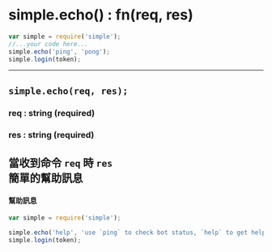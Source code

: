 # simple.echo() : fn(req, res) #
```js
var simple = require('simple');
//...your code here...
simple.echo('ping', 'pong');
simple.login(token);
```
---
## `simple.echo(req, res);` ##
### req : string (required) ###
### res : string (required) ###
當收到命令 `req` 時 `res`  
簡單的幫助訊息
---
#### 幫助訊息 ####
```js
var simple = require('simple');

simple.echo('help', 'use `ping` to check bot status, `help` to get help');
simple.login(token);
```

